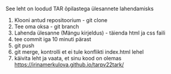 See leht on loodud TAR õpilastega ülesannete lahendamisks

1. Klooni antud repositoorium - git clone
2. Tee oma oksa - git branch
3. Lahenda ülesanne (Mängu kirjeldus) - täienda html ja css faili
4. tee commit iga 10 minuti pärast
5. git push
6. git merge, kontrolli et ei tule konflikti index.html lehel
7. käivita leht ja vaata, et sinu kood on olemas https://irinamerkulova.github.io/tarpv22tark/
   

